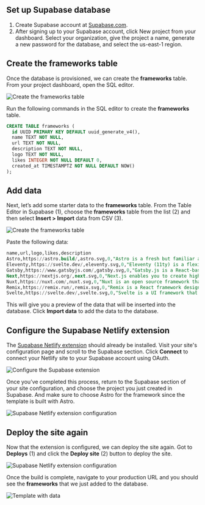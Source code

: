 ## Set up Supabase database

1. Create Supabase account at [Supabase.com](https://supabase.com).
2. After signing up to your Supabase account, click New project from your dashboard. Select your organization, give the project a name, generate a new password for the database, and select the us-east-1 region.

## Create the frameworks table

Once the database is provisioned, we can create the **frameworks** table. From your project dashboard, open the SQL editor.

![Create the frameworks table](/images/guides/supabase-netlify-sql-editor.png)

Run the following commands in the SQL editor to create the **frameworks** table.

```sql
CREATE TABLE frameworks (
  id UUID PRIMARY KEY DEFAULT uuid_generate_v4(),
  name TEXT NOT NULL,
  url TEXT NOT NULL,
  description TEXT NOT NULL,
  logo TEXT NOT NULL,
  likes INTEGER NOT NULL DEFAULT 0,
  created_at TIMESTAMPTZ NOT NULL DEFAULT NOW()
);
```

## Add data

Next, let’s add some starter data to the **frameworks** table. From the Table Editor in Supabase (1), choose the **frameworks** table from the list (2) and then select **Insert > Import** data from CSV (3).

![Create the frameworks table](/images/guides/supabase-netlify-import-csv.png)

Paste the following data:

```sql
name,url,logo,likes,description
Astro,https://astro.build/,astro.svg,0,"Astro is a fresh but familiar approach to building websites. Astro combines decades of proven performance best practices with the DX improvements of the component-oriented era."
Eleventy,https://svelte.dev/,eleventy.svg,0,"Eleventy (11ty) is a flexible, minimalist static site generator that builds fast, content-driven websites using multiple templating languages and a zero-client-JavaScript philosophy."
Gatsby,https://www.gatsbyjs.com/,gatsby.svg,0,"Gatsby.js is a React-based framework for building fast, SEO-friendly websites and applications with powerful data integration and static site generation capabilities."
Next,https://nextjs.org/,next.svg,0,"Next.js enables you to create high-quality web applications with the power of React components."
Nuxt,https://nuxt.com/,nuxt.svg,0,"Nuxt is an open source framework that makes web development intuitive and powerful. Create performant and production-grade full-stack web apps and websites with confidence."
Remix,https://remix.run/,remix.svg,0,"Remix is a React framework designed for server-side rendering (SSR). Is a full-stack web framework, allowing developers to build both backend and frontend within a single app."
Svelte,https://svelte.dev/,svelte.svg,0,"Svelte is a UI framework that uses a compiler to let you write breathtakingly concise components that do minimal work in the browser, using languages you already know — HTML, CSS and JavaScript."
```

This will give you a preview of the data that will be inserted into the database. Click **Import data** to add the data to the database.

## Configure the Supabase Netlify extension

The [Supabase Netlify extension](https://app.netlify.com/extensions/supabase) should already be installed. Visit your site's configuration page and scroll to the Supabase section. Click **Connect** to connect your Netlify site to your Supabase account using OAuth.

![Configure the Supabase extension](/images/guides/supabase-netlify-connect-oauth.png)

Once you’ve completed this process, return to the Supabase section of your site configuration, and choose the project you just created in Supabase. And make sure to choose Astro for the framework since the template is built with Astro.

![Supabase Netlify extension configuration](/images/guides/supabase-netlify-extension-configuration.png)

## Deploy the site again

Now that the extension is configured, we can deploy the site again. Got to **Deploys** (1) and click the **Deploy site** (2) button to deploy the site. 

![Supabase Netlify extension configuration](/images/guides/deploy-button.png)

Once the build is complete, navigate to your production URL and you should see the **frameworks** that we just added to the database.

![Template with data](/images/guides/web-frameworks.png)